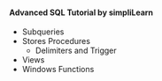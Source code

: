 

#### Advanced SQL Tutorial by simpliLearn

  - Subqueries
  - Stores Procedures
    - Delimiters and Trigger
  - Views
  - Windows Functions
